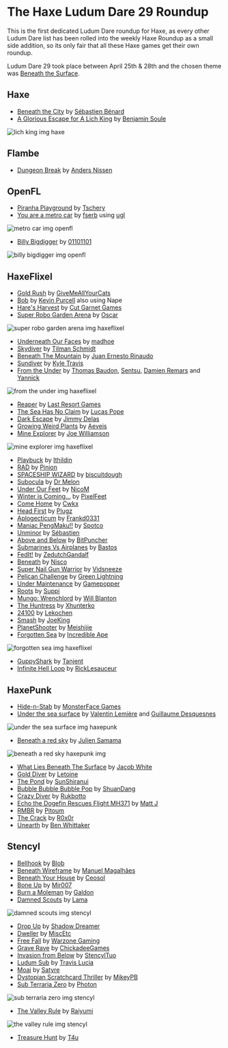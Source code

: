 [_template]: ../roundups/roundup.html
# The Haxe Ludum Dare 29 Roundup

This is the first dedicated Ludum Dare roundup for Haxe, as every other Ludum Dare list
has been rolled into the weekly Haxe Roundup as a small side addition, so its only fair
that all these Haxe games get their own roundup.

Ludum Dare 29 took place between April 25th & 28th and the chosen theme was [Beneath 
the Surface](http://www.ludumdare.com/compo/ludum-dare-29/).

## Haxe

- [Beneath the City] by [Sébastien Bénard]
- [A Glorious Escape for A Lich King] by [Benjamin Soule]

![lich king img haxe](/img/ld-lich-king.png "A Glorious Escape for A Lich King")

## Flambe

- [Dungeon Break] by [Anders Nissen]

## OpenFL

- [Piranha Playground] by [Tschery]
- [You are a metro car] by [fserb] using [ugl]

![metro car img openfl](/img/metro-car.png "You are a metro car")

- [Billy Bigdigger] by [01101101]

![billy bigdigger img openfl](/img/billy-bigdigger.jpg "Billy Bigdigger")

## HaxeFlixel

- [Gold Rush] by [GiveMeAllYourCats]
- [Bob] by [Kevin Purcell] also using Nape
- [Hare's Harvest] by [Cut Garnet Games]
- [Super Robo Garden Arena] by [Oscar]

![super robo garden arena img haxeflixel](/img/SUPER-ROBO-GARDEN-ARENA.png "Super Robo Garden Arena")

- [Underneath Our Faces] by [madhoe]
- [Skydiver] by [Tilman Schmidt]
- [Beneath The Mountain] by [Juan Ernesto Rinaudo]
- [Sundiver] by [Kyle Travis]
- [From the Under] by [Thomas Baudon], [Sentsu], [Damien Remars] and [Yannick]

![from the under img haxeflixel](/img/From-the-Under.PNG "From the Under")

- [Reaper] by [Last Resort Games]
- [The Sea Has No Claim] by [Lucas Pope]
- [Dark Escape] by [Jimmy Delas]
- [Growing Weird Plants] by [Aeveis]
- [Mine Explorer] by [Joe Williamson]

![mine explorer img haxeflixel](/img/mine-explorer.png "Mine Explorer")

- [Playbuck] by [Ithildin]
- [RAD] by [Pinion]
- [SPACESHIP WIZARD] by [biscuitdough]
- [Subocula] by [Dr Melon]
- [Under Our Feet] by [NicoM]
- [Winter is Coming...] by [PixelFeet]
- [Come Home] by [Cwkx]
- [Head First] by [Plugz]
- [Aplogecticum] by [Frankd0331]
- [Maniac PengMaku!!] by [Spotco]
- [Unminor] by [Sébastien]
- [Above and Below] by [BitPuncher]
- [Submarines Vs Airplanes] by [Bastos]
- [FedIt!] by [ZedutchGandalf]
- [Beneath] by [Nisco]
- [Super Nail Gun Warrior] by [Vidsneeze]
- [Pelican Challenge] by [Green Lightning]
- [Under Maintenance] by [Gamepopper]
- [Roots] by [Suppi]
- [Mungo: Wrenchlord] by [Will Blanton]
- [The Huntress] by [Xhunterko]
- [24100] by [Lekochen]
- [Smash] by [JoeKing]
- [PlanetShooter] by [Meishijie]
- [Forgotten Sea] by [Incredible Ape]

![forgotten sea img haxeflixel](/img/forgotten-sea.png "Forgotten Sea")

- [GuppyShark] by [Tanjent]
- [Infinite Hell Loop] by [RickLesauceur]

## HaxePunk

- [Hide-n-Stab] by [MonsterFace Games]
- [Under the sea surface] by [Valentin Lemière] and [Guillaume Desquesnes]

![under the sea surface img haxepunk](/img/Under-the-sea-surface.png "Under the sea surface")

- [Beneath a red sky] by [Julien Samama]

![beneath a red sky haxepunk img](/img/Beneath-a-red-sky.png "Beneath a red sky")

- [What Lies Beneath The Surface] by [Jacob White]
- [Gold Diver] by [Letoine]
- [The Pond] by [SunShiranui]
- [Bubble Bubble Bubble Pop] by [ShuanDang]
- [Crazy Diver] by [Rukbotto]
- [Echo the Dogefin Rescues Flight MH371] by [Matt J]
- [RMBR] by [Pitoum]
- [The Crack] by [R0x0r]
- [Unearth] by [Ben Whittaker]

## Stencyl

- [Bellhook] by [Blob]
- [Beneath Wireframe] by [Manuel Magalhães]
- [Beneath Your House] by [Ceosol]
- [Bone Up] by [Mir007]
- [Burn a Moleman] by [Galdon]
- [Damned Scouts] by [Lama]

![damned scouts img stencyl](/img/Damned-Scouts.jpg "Damned Scouts")

- [Drop Up] by [Shadow Dreamer]
- [Dweller] by [MiscEtc]
- [Free Fall] by [Warzone Gaming]
- [Grave Rave] by [ChickadeeGames]
- [Invasion from Below] by [StencylTuo]
- [Ludum Sub] by [Travis Lucia]
- [Moai] by [Satyre]
- [Dystopian Scratchcard Thriller] by [MikeyPB]
- [Sub Terraria Zero] by [Photon]

![sub terraria zero img stencyl](/img/Sub-Terraria-Zero.png "Sub Terraria Zero")

- [The Valley Rule] by [Raiyumi]

![the valley rule img stencyl](/img/The-Valley-Rule.png "The Valley Rule")

- [Treasure Hunt] by [T4u]

[ugl]: https://github.com/fserb/vault/tree/master/vault/ugl "ugl on Github"

[Manuel Magalhães]: http://www.ludumdare.com/compo/author/supermini_man/ "@supermini_man"
[GiveMeAllYourCats]: https://twitter.com/Mdghruut "@Mdghruut"
[MonsterFace Games]: https://twitter.com/monsterfacegame "@monsterfacegame"
[Tschery]: https://twitter.com/tschery "@tschery"
[Kevin Purcell]: https://twitter.com/grayhaze "@grayhaze"
[Cut garnet games]: http://www.cutgar.net/games/ "Cut Garnet Games"
[oscar]: https://twitter.com/ocsims/ "@ocsims"
[Sébastien Bénard]: https://twitter.com/deepnightfr "@deepnightfr"
[fserb]: http://fserb.com/vault/ "fserb.com"
[madhoe]: https://twitter.com/maddhoexD "@maddhoexD"
[Tilman Schmidt]: https://twitter.com/KeyMaster_ "@KeyMaster"
[Juan Ernesto Rinaudo]: https://twitter.com/JanGamesDev "@JanGamesDev"
[Anders Nissen]: https://twitter.com/andershnissen "@andershnissen"
[Kyle Travis]: https://twitter.com/kmakai "@kmakai"
[Valentin Lemière]: https://twitter.com/ibilon "@ibilon"
[Guillaume Desquesnes]: https://github.com/elnabo "@elnabo"
[Thomas Baudon]: https://twitter.com/thomas_baudon "@thomas_baudon"
[Sentsu]: https://twitter.com/Sentsu_actu "@Sentsu_actu"
[Damien Remars]: https://twitter.com/damrem "@damrem"
[Yannick]: https://twitter.com/Ynck_33 "@Ynck_33"
[last resort games]: https://twitter.com/lastresortgames "@lastresortgames"
[01101101]: https://twitter.com/OIIOIIOI "@OIIOIIOI"
[Julien Samama]: https://twitter.com/allinlabs "@allinlabs"
[Lucas Pope]: http://www.twitter.com/dukope "@dukope"
[Benjamin Soule]: https://twitter.com/benjamin_soule_ "@benjamin_soule_"
[Jacob White]: https://twitter.com/IamJacic "@IamJacic"
[Jimmy Delas]: https://github.com/masadow "@masadow"
[Blob]: http://www.ludumdare.com/compo/author/colorvade/ "@Blob"
[ceosol]: http://www.ludumdare.com/compo/author/ceosol/ "@Ceosol"
[Mir007]: http://www.ludumdare.com/compo/author/mir007/ "@Mir007"
[Galdon]: http://www.ludumdare.com/compo/author/galdon/ "@galdon"
[Lama]: http://www.ludumdare.com/compo/author/lama/ "@Lama"
[shadow dreamer]: http://www.ludumdare.com/compo/author/shadow-dreamer/ "@ShadowDreamer"
[miscetc]: http://www.ludumdare.com/compo/author/miscetc/ "@MiscEtc"
[Warzone Gaming]: http://www.ludumdare.com/compo/author/xtanner-danielsx/ "@WarzoneGaming"
[ChickadeeGames]: http://www.ludumdare.com/compo/author/chickadeegames/ "@ChickadeeGames"
[StencylTuo]: http://www.ludumdare.com/compo/author/stencyltuo/ "@StencylTuo"
[Travis Lucia]: http://www.ludumdare.com/compo/author/travislucia/ "@TravisLucia"
[Satyre]: http://www.ludumdare.com/compo/author/satyre/ "@Satyre"
[MikeyPB]: http://www.ludumdare.com/compo/author/mikeypb/ "@MikeyPB"
[Photon]: http://www.ludumdare.com/compo/author/photon/ "@Photon"
[Raiyumi]: http://www.ludumdare.com/compo/author/raiyumi/ "@raiyumi"
[t4u]: http://www.ludumdare.com/compo/author/t4u/ "@t4u"
[Letoine]: http://www.ludumdare.com/compo/author/letoine/ "@Letoine"
[SunShiranui]: http://www.ludumdare.com/compo/author/sunshiranui/ "@SunShiranui"
[ShuanDang]: http://www.ludumdare.com/compo/author/shuandang/ "@ShuanDang"
[rukbotto]: http://www.ludumdare.com/compo/author/rukbotto/ "@Rukbotto"
[matt j]: http://www.ludumdare.com/compo/author/matt_j/ "@MattJ"
[Pitoum]: http://www.ludumdare.com/compo/author/pitoum/ "@Pitoum"
[R0x0r]: http://www.ludumdare.com/compo/author/r0x0r/ "@R0x0r"
[Ben Whittaker]: http://www.ludumdare.com/compo/author/nebbishhacker/ "@BenWhittaker"
[Aeveis]: http://www.ludumdare.com/compo/author/aeveis/ "@aeveis"
[joe williamson]: http://www.ludumdare.com/compo/author/huruey/ "@JoeWilliamson"
[Ithildin]: http://www.ludumdare.com/compo/author/ithildin/ "@Ithildin"
[pinion]: http://www.ludumdare.com/compo/author/pinion/ "@Pinion"
[biscuitdough]: http://www.ludumdare.com/compo/author/biscuitdough/ "@biscuitdough"
[dr melon]: http://www.ludumdare.com/compo/author/drmelon/ "@DrMelon"
[nicom]: http://www.ludumdare.com/compo/author/nicom/ "@nicom"
[pixelfeet]: http://www.ludumdare.com/compo/author/totalnerd152/ "@PixelFeet"
[cwkx]: http://www.ludumdare.com/compo/author/cwkx/ "@cwkx"
[Plugz]: http://www.ludumdare.com/compo/ludum-dare-29/?action=preview&uid=27096 "@Plugz"
[Frankd0331]: http://www.ludumdare.com/compo/author/frankd0331/ "@Frankd0331"
[Spotco]: http://www.ludumdare.com/compo/author/spotco/ "@Spotco"
[Sébastien]: http://www.ludumdare.com/compo/author/sebbernery/ "@Sébastien"
[BitPuncher]: http://www.ludumdare.com/compo/author/bitpuncher/ "@BitPuncher"
[Bastos]: http://www.ludumdare.com/compo/author/bastos/ "@Bastos"
[ZedutchGandalf]: http://www.ludumdare.com/compo/author/zedutchgandalf/ "@ZedutchGandalf"
[Nisco]: http://www.ludumdare.com/compo/author/nicso/ "@Nicso"
[Vidsneeze]: http://www.ludumdare.com/compo/author/vidsneeze/ "@Vidsneeze"
[Green Lightning]: http://www.ludumdare.com/compo/author/green-lightning/ "@GreenLightning"
[Gamepopper]: http://www.ludumdare.com/compo/author/gamepopper/ "@Gamepopper"
[Suppi]: http://www.ludumdare.com/compo/author/suppi/ "@Suppi"
[Will Blanton]: http://www.ludumdare.com/compo/author/01010111/ "@WillBlanton"
[xhunterko]: http://www.ludumdare.com/compo/author/xhunterko/ "@xhunterko"
[lekochen]: http://www.ludumdare.com/compo/author/lekochen/ "@lekochen"
[JoeKing]: http://www.ludumdare.com/compo/author/joekinley/ "@JoeKing"
[meishijie]: http://www.ludumdare.com/compo/author/meishijie/ "@meishijie"
[Incredible ape]: http://www.ludumdare.com/compo/author/incredible-ape/ "@incredible-ape"
[tanjent]: http://www.ludumdare.com/compo/author/tanjent/ "@tanjent"
[RickLesauceur]: http://www.ludumdare.com/compo/author/ricklesauceur/ "@ricklesauceur"
[BumbleBirds]: http://www.ludumdare.com/compo/author/bumblebirds/ "@BumbleBirds"
	
[Leagues Above]: http://www.ludumdare.com/compo/ludum-dare-29/?action=preview&uid=16667 "Leagues Above"
[Infinite Hell Loop]: http://www.ludumdare.com/compo/ludum-dare-29/?action=preview&uid=31016 "Infinite Hell Loop"
[GuppyShark]: http://www.ludumdare.com/compo/ludum-dare-29/?action=preview&uid=36394 "GuppyShark"
[forgotten sea]: http://www.ludumdare.com/compo/ludum-dare-29/?action=preview&uid=12165 "Forgotten Sea"
[PlanetShooter]: http://www.ludumdare.com/compo/ludum-dare-29/?action=preview&uid=30894 "PlanetShooter"
[Smash]: http://www.ludumdare.com/compo/ludum-dare-29/?action=preview&uid=3012 "Smash"
[24100]: http://www.ludumdare.com/compo/ludum-dare-29/?action=preview&uid=12928 "24100"
[The Huntress]: http://www.ludumdare.com/compo/ludum-dare-29/?action=preview&uid=1960 "The Huntress"
[mungo: wrenchlord]: http://www.ludumdare.com/compo/ludum-dare-29/?action=preview&uid=11474 "Mungo: Wrenchlord"
[Roots]: http://www.ludumdare.com/compo/ludum-dare-29/?action=preview&uid=29243 "Roots"
[Under Maintenance]: http://www.ludumdare.com/compo/ludum-dare-29/?action=preview&uid=21252 "Under Maintenance"
[Pelican Challenge]: http://www.ludumdare.com/compo/ludum-dare-29/?action=preview&uid=33727 "Pelican Challenge"
[Super Nail Gun Warrior]: http://www.ludumdare.com/compo/ludum-dare-29/?action=preview&uid=30177 "Super Nail Gun Warrior"
[Beneath]: http://www.ludumdare.com/compo/ludum-dare-29/?action=preview&uid=8002 "Beneath"
[FedIt!]: http://www.ludumdare.com/compo/ludum-dare-29/?action=preview&uid=18216 "FedIt!"
[Submarines Vs Airplanes]: http://www.ludumdare.com/compo/ludum-dare-29/?action=preview&uid=31973 "Submarines Vs Airplanes"
[Above and below]: http://www.ludumdare.com/compo/ludum-dare-29/?action=preview&uid=22020 "Above and Below"
[Unminor]: http://www.ludumdare.com/compo/ludum-dare-29/?action=preview&uid=484 "Unminor"
[Maniac PengMaku!!]: http://www.ludumdare.com/compo/ludum-dare-29/?action=preview&uid=35477 "Maniac PengMaku"
[Aplogecticum]: http://www.ludumdare.com/compo/ludum-dare-29/?action=preview&uid=34202 "Aplogecticum"
[Head first]: http://www.ludumdare.com/compo/ludum-dare-29/?action=preview&uid=27096 "Head First"
[come home]: http://www.ludumdare.com/compo/ludum-dare-29/?action=preview&uid=26001 "Come Home"
[winter is coming...]: http://www.ludumdare.com/compo/ludum-dare-29/?action=preview&uid=34877 "Winter is Coming..."
[under our feet]: http://www.ludumdare.com/compo/ludum-dare-29/?action=preview&uid=32562 "Under Our Feet"
[Subocula]: http://www.ludumdare.com/compo/ludum-dare-29/?action=preview&uid=36229 "Subocula"
[Spaceship Wizard]: http://www.ludumdare.com/compo/ludum-dare-29/?action=preview&uid=4177 "Spaceship Wizard"
[RAD]: http://www.ludumdare.com/compo/ludum-dare-29/?action=preview&uid=19121 "RAD"
[Playbuck]: http://www.ludumdare.com/compo/ludum-dare-29/?action=preview&uid=15664 "Playbuck"
[mine explorer]: http://www.ludumdare.com/compo/ludum-dare-29/?action=preview&uid=28182 "Mine Explorer"
[growing weird plants]: http://www.ludumdare.com/compo/ludum-dare-29/?action=preview&uid=8854 "Growing Weird Plants"
[unearth]: http://www.ludumdare.com/compo/ludum-dare-29/?action=preview&uid=35635 "Unearth"
[the crack]: http://www.ludumdare.com/compo/ludum-dare-29/?action=preview&uid=31480 "The Crack"
[rmbr]: http://www.ludumdare.com/compo/ludum-dare-29/?action=preview&uid=7969 "RMBR"
[beneath wireframe]: http://www.ludumdare.com/compo/ludum-dare-29/?action=preview&uid=2490 "Beneath Wireframe"
[gold rush]: http://www.ludumdare.com/compo/ludum-dare-29/?action=preview&uid=32239 "Gold Rush"
[hide-n-stab]: http://www.ludumdare.com/compo/ludum-dare-29/?action=preview&uid=36156 "Hide-n-Stab"
[Piranha Playground]: http://www.ludumdare.com/compo/ludum-dare-29/?action=preview&uid=36719 "Piranha Playground"
[Bob]: http://www.ludumdare.com/compo/ludum-dare-29/?action=preview&uid=23957 "Bob"
[Hare's Harvest]: http://www.ludumdare.com/compo/ludum-dare-29/?action=preview&uid=12174 "Hare's Harvest"
[super robo garden arena]: http://www.ludumdare.com/compo/ludum-dare-29/?action=preview&uid=25909 "Super Robo Garden Arena"
[beneath the city]: http://www.ludumdare.com/compo/ludum-dare-29/?action=preview&uid=2982 "Beneath the City"
[you are a metro car]: http://fserb.com/vault/you-are-a-metro-car.html "You are a metro car"
[Underneath our faces]: http://www.ludumdare.com/compo/ludum-dare-29/?action=preview&uid=35189 "Underneath Our Faces"
[Skydiver]: http://www.ludumdare.com/compo/ludum-dare-29/?action=preview&uid=30626 "Skydiver"
[Beneath the mountain]: http://www.ludumdare.com/compo/ludum-dare-29/?action=preview&uid=21764 "Beneath The Mountain"
[Dungeon Break]: http://www.ludumdare.com/compo/ludum-dare-29/?action=preview&uid=30512 "Dungeon Break"
[Sundiver]: http://www.ludumdare.com/compo/ludum-dare-29/?action=preview&uid=28426 "Sundiver"
[Under the sea surface]: http://www.ludumdare.com/compo/ludum-dare-29/?action=preview&uid=24656 "Under the sea surface"
[From the under]: http://www.ludumdare.com/compo/ludum-dare-29/?action=preview&uid=28466 "From the Under"
[reaper]: http://www.ludumdare.com/compo/ludum-dare-29/?action=preview&uid=5040 "Reaper"
[billy bigdigger]: http://www.ludumdare.com/compo/ludum-dare-29/?action=preview&uid=5105 "Billy Bigdigger"
[beneath a red sky]: http://www.ludumdare.com/compo/ludum-dare-29/?action=preview&uid=2908 "Beneath a red sky"
[the sea has no claim]: http://www.ludumdare.com/compo/ludum-dare-29/?action=preview&uid=11080 "The Sea Has No Claim"
[A Glorious escape for a lich king]: http://www.ludumdare.com/compo/ludum-dare-29/?action=preview&uid=2952 "A Glorious Escape for A Lich King"
[What lies beneath the surface]: http://www.ludumdare.com/compo/ludum-dare-29/?action=preview&uid=5267 "What Lies Beneath The Surface"
[dark escape]: http://www.ludumdare.com/compo/ludum-dare-29/?action=preview&uid=22572 "Dark Escape"
[bellhook]: http://www.ludumdare.com/compo/ludum-dare-29/?action=preview&uid=22146 "Bellhook"
[beneath your house]: http://www.ludumdare.com/compo/ludum-dare-29/?action=preview&uid=34411 "Beneath Your House"
[bone up]: http://www.ludumdare.com/compo/ludum-dare-29/?action=preview&uid=34057 "Bone Up"
[burn a moleman]: http://www.ludumdare.com/compo/ludum-dare-29/?action=preview&uid=37029 "Burn a Moleman"
[damned scouts]: http://www.ludumdare.com/compo/ludum-dare-29/?action=preview&uid=37338 "Damned Scouts"
[drop up]: http://www.ludumdare.com/compo/ludum-dare-29/?action=preview&uid=36305 "Drop Up"
[dweller]: http://www.ludumdare.com/compo/ludum-dare-29/?action=preview&uid=34640 "Dweller"
[free fall]: http://www.ludumdare.com/compo/ludum-dare-29/?action=preview&uid=34993 "Free Fall"
[grave rave]: http://www.ludumdare.com/compo/ludum-dare-29/?action=preview&uid=34212 "Grave Rave"
[invasion from below]: http://www.ludumdare.com/compo/ludum-dare-29/?action=preview&uid=36095 "Invasion from Below"
[ludum sub]: http://www.ludumdare.com/compo/ludum-dare-29/?action=preview&uid=11403 "Ludum Sub"
[moai]: http://www.ludumdare.com/compo/ludum-dare-29/?action=preview&uid=27634 "Moai"
[Dystopian Scratchcard Thriller]: http://www.ludumdare.com/compo/ludum-dare-29/?action=preview&uid=23072 "Dystopian Scratchcard Thriller"
[Sub Terraria Zero]: http://www.ludumdare.com/compo/ludum-dare-29/?action=preview&uid=7658 "Sub Terraria Zero"
[The Valley Rule]: http://www.ludumdare.com/compo/ludum-dare-29/?action=preview&uid=25829 "The Valley Rule"
[Treasure Hunt]: http://www.ludumdare.com/compo/ludum-dare-29/?action=preview&uid=34334 "Treasure Hunt"
[Gold Diver]: http://www.ludumdare.com/compo/ludum-dare-29/?action=preview&uid=33477 "Gold Diver"
[The Pond]: http://www.ludumdare.com/compo/ludum-dare-29/?action=preview&uid=18130 "The Pond"
[bubble bubble bubble pop]: http://www.ludumdare.com/compo/ludum-dare-29/?action=preview&uid=8680 "Bubble Bubble Bubble Pop"
[crazy diver]: http://www.ludumdare.com/compo/ludum-dare-29/?action=preview&uid=17844 "Crazy Diver"
[ECHO THE DOGEFIN RESCUES FLIGHT MH371]: http://www.ludumdare.com/compo/ludum-dare-29/?action=preview&uid=35819 "ECHO THE DOGEFIN RESCUES FLIGHT MH371"